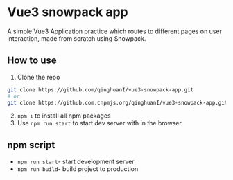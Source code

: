 # Vue3 snowpack app
A simple Vue3 Application practice which routes to different pages on user interaction, made from scratch using Snowpack.

## How to use

1. Clone the repo

```sh
git clone https://github.com/qinghuanI/vue3-snowpack-app.git
# or
git clone https://github.com.cnpmjs.org/qinghuanI/vue3-snowpack-app.git
```

2. `npm i` to install all npm packages
3. Use `npm run start` to start dev server with in the browser

## npm script

- `npm run start`- start development server
- `npm run build`- build project to production
